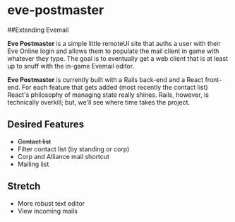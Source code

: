 # eve-postmaster

##Extending Evemail

**Eve Postmaster** is a simple little remoteUI site that auths a user with their Eve Online login and allows them to populate the mail client in game with whatever they type.  The goal is to eventually get a web client that is at least up to snuff with the in-game Evemail editor.

**Eve Postmaster** is currently built with a Rails back-end and a React front-end.  For each feature that gets added (most recently the contact list) React's philosophy of managing state really shines.  Rails, however, is technically overkill; but, we'll see where time takes the project.

## Desired Features
* ~~Contact list~~
* Filter contact list (by standing or corp)
* Corp and Alliance mail shortcut
* Mailing list

## Stretch
* More robust text editor
* View incoming mails
